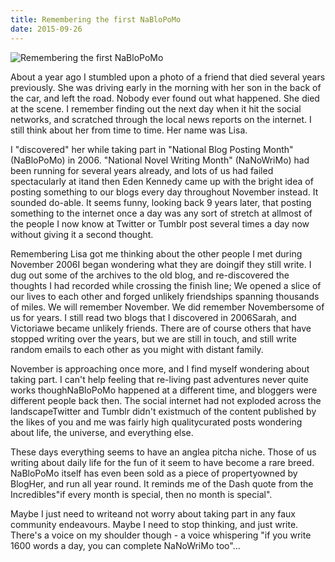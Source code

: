 ```yaml
---
title: Remembering the first NaBloPoMo
date: 2015-09-26
---
```


![Remembering the first NaBloPoMo](https://source.unsplash.com/d34DtRp1bqo/1600x900)

About a year ago I stumbled upon a photo of a friend that died several years previously. She was driving early in the morning with her son in the back of the car, and left the road. Nobody ever found out what happened. She died at the scene. I remember finding out the next day when it hit the social networks, and scratched through the local news reports on the internet. I still think about her from time to time. Her name was Lisa.

I "discovered" her while taking part in "National Blog Posting Month" (NaBloPoMo) in 2006. "National Novel Writing Month" (NaNoWriMo) had been running for several years already, and lots of us had failed spectacularly at itand then Eden Kennedy came up with the bright idea of posting something to our blogs every day throughout November instead. It sounded do-able. It seems funny, looking back 9 years later, that posting something to the internet once a day was any sort of stretch at allmost of the people I now know at Twitter or Tumblr post several times a day now without giving it a second thought.

Remembering Lisa got me thinking about the other people I met during November 2006I began wondering what they are doingif they still write. I dug out some of the archives to the old blog, and re-discovered the thoughts I had recorded while crossing the finish line; We opened a slice of our lives to each other and forged unlikely friendships spanning thousands of miles. We will remember November. We did remember Novembersome of us for years. I still read two blogs that I discovered in 2006Sarah, and Victoriawe became unlikely friends. There are of course others that have stopped writing over the years, but we are still in touch, and still write random emails to each other as you might with distant family.

November is approaching once more, and I find myself wondering about taking part. I can't help feeling that re-living past adventures never quite works thoughNaBloPoMo happened at a different time, and bloggers were different people back then. The social internet had not exploded across the landscapeTwitter and Tumblr didn't existmuch of the content published by the likes of you and me was fairly high qualitycurated posts wondering about life, the universe, and everything else.

These days everything seems to have an anglea pitcha niche. Those of us writing about daily life for the fun of it seem to have become a rare breed. NaBloPoMo itself has even been sold as a piece of propertyowned by BlogHer, and run all year round. It reminds me of the Dash quote from the Incredibles"if every month is special, then no month is special".

Maybe I just need to writeand not worry about taking part in any faux community endeavours. Maybe I need to stop thinking, and just write. There's a voice on my shoulder though - a voice whispering "if you write 1600 words a day, you can complete NaNoWriMo too"...